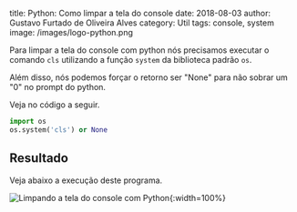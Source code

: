title: Python: Como limpar a tela do console
date: 2018-08-03
author: Gustavo Furtado de Oliveira Alves
category: Util
tags: console, system
image: /images/logo-python.png

Para limpar a tela do console com python nós precisamos executar o comando  `cls` utilizando a função `system` da biblioteca padrão `os`.

Além disso, nós podemos forçar o retorno ser "None" para não sobrar um "0" no prompt do python.

Veja no código a seguir.

```python
import os
os.system('cls') or None
```

## Resultado

Veja abaixo a execução deste programa.

![Limpando a tela do console com Python](/images/python-limpar-console.gif){:width=100%}
